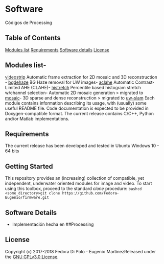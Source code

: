 # Software
Códigos de Processing


## Table of Contents
[Modules list](#modules-list)
[Requirements](#requirements)
[Software details](#software-details)
[License](#license)

## Modules list- 
[videostrip](https://github.com/MecatronicaUSB/uwimageproc/tree/master/modules/videostrip) Automatic frame extraction for 2D mosaic and 3D reconstruction - 
[bgdehaze](https://github.com/MecatronicaUSB/uwimageproc/tree/master/modules/bgdehaze) BG Haze removal for UW images- 
[aclahe](https://github.com/MecatronicaUSB/uwimageproc/tree/master/modules/aclahe) Automatic Contrast-Limited AHE (CLAHE)- 
[histretch](https://github.com/MecatronicaUSB/uwimageproc/tree/master/modules/histretch) Percentile based histogram stretch w/channel selection- Automatic 2D mosaic generation > migrated to 
[mosaic](https://github.com/MecatronicaUSB/mosaic)- 3D sparse and dense reconstruction > migrated to 
[uw-slam](https://github.com/MecatronicaUSB/uw-slam)
Each module contains information describing its usage, with (usually) some useful README file. Code documentation is expected to be provided in Doxygen-compatible format. The current release contains C/C++, Python and/or Matlab implementations.

## Requirements
The current release has been developed and tested in Ubuntu Windows 10 - 64 bits

## Getting Started
This repository provides an (increasing) collection of compatible, yet independent, underwater oriented modules for image and video. To start using this toolbox, proceed to the standard *clone* procedure:
```bashcd <some_directory>git clone https://github.com/Fedora-Eugenio/firmware.git```

## Software Details
- Implementación hecha en ##Processing

## License
Copyright (c) 2017-2018 Fedora Di Polo - Eugenio MartínezReleased under the [GNU GPLv3.0 License](LICENSE). 
